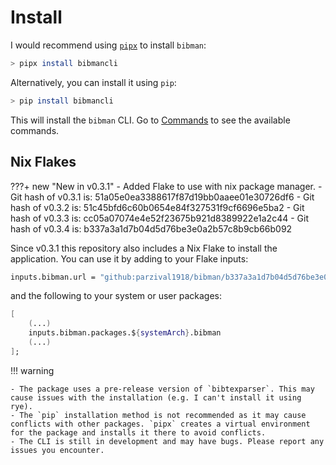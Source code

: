 # Install

I would recommend using [`pipx`](https://github.com/pypa/pipx) to install `bibman`:

```bash
> pipx install bibmancli
```

Alternatively, you can install it using `pip`:

```bash
> pip install bibmancli
```

This will install the `bibman` CLI. Go to [Commands](./commands/add.md) to see the available commands.

## Nix Flakes

???+ new "New in v0.3.1"
    - Added Flake to use with nix package manager.
    - Git hash of v0.3.1 is: 51a05e0ea3388617f87d19bb0aaee01e30726df6
    - Git hash of v0.3.2 is: 51c45bfd6c60b0654e84f327531f9cf6696e5ba2
    - Git hash of v0.3.3 is: cc05a07074e4e52f23675b921d8389922e1a2c44
    - Git hash of v0.3.4 is: b337a3a1d7b04d5d76be3e0a2b57c8b9cb66b092

Since v0.3.1 this repository also includes a Nix Flake to install the application. You can use it by adding to your Flake inputs:

```nix
inputs.bibman.url = "github:parzival1918/bibman/b337a3a1d7b04d5d76be3e0a2b57c8b9cb66b092";
```

and the following to your system or user packages:

```nix
[
    (...)
    inputs.bibman.packages.${systemArch}.bibman
    (...)
];
```

!!! warning

    - The package uses a pre-release version of `bibtexparser`. This may cause issues with the installation (e.g. I can't install it using rye).
    - The `pip` installation method is not recommended as it may cause conflicts with other packages. `pipx` creates a virtual environment for the package and installs it there to avoid conflicts.
    - The CLI is still in development and may have bugs. Please report any issues you encounter.

